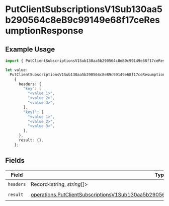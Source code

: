 # PutClientSubscriptionsV1Sub130aa5b290564c8eB9c99149e68f17ceResumptionResponse

## Example Usage

```typescript
import { PutClientSubscriptionsV1Sub130aa5b290564c8eB9c99149e68f17ceResumptionResponse } from "@dhaba/safepay-ts/models/operations";

let value:
  PutClientSubscriptionsV1Sub130aa5b290564c8eB9c99149e68f17ceResumptionResponse =
    {
      headers: {
        "key": [
          "<value 1>",
          "<value 2>",
          "<value 3>",
        ],
        "key1": [
          "<value 1>",
          "<value 2>",
          "<value 3>",
        ],
      },
      result: {},
    };
```

## Fields

| Field                                                                                                                                                                                                        | Type                                                                                                                                                                                                         | Required                                                                                                                                                                                                     | Description                                                                                                                                                                                                  |
| ------------------------------------------------------------------------------------------------------------------------------------------------------------------------------------------------------------ | ------------------------------------------------------------------------------------------------------------------------------------------------------------------------------------------------------------ | ------------------------------------------------------------------------------------------------------------------------------------------------------------------------------------------------------------ | ------------------------------------------------------------------------------------------------------------------------------------------------------------------------------------------------------------ |
| `headers`                                                                                                                                                                                                    | Record<string, *string*[]>                                                                                                                                                                                   | :heavy_check_mark:                                                                                                                                                                                           | N/A                                                                                                                                                                                                          |
| `result`                                                                                                                                                                                                     | [operations.PutClientSubscriptionsV1Sub130aa5b290564c8eB9c99149e68f17ceResumptionResponseBody](../../models/operations/putclientsubscriptionsv1sub130aa5b290564c8eb9c99149e68f17ceresumptionresponsebody.md) | :heavy_check_mark:                                                                                                                                                                                           | N/A                                                                                                                                                                                                          |